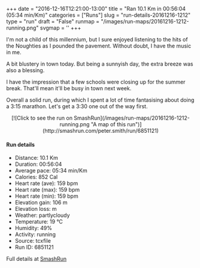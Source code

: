 +++
date = "2016-12-16T12:21:00-13:00"
title = "Ran 10.1 Km in 00:56:04 (05:34 min/Km)"
categories = ["Runs"]
slug = "run-details-20161216-1212"
type = "run"
draft = "False"
runmap = "/images/run-maps/20161216-1212-running.png"
svgmap = '<polyline points="100 64, 98 67, 90 67, 89 66, 85 61, 82 63, 81 62, 77 64, 68 71, 52 77, 48 75, 47 72, 48 71, 46 69, 41 65, 36 65, 28 68, 21 66, 18 65, 17 64, 12 56, 4 49, 0 45, 5 41, 10 40, 14 40, 18 37, 22 37, 29 34, 29 32, 31 31, 39 25, 53 24, 60 28, 60 32, 62 32, 63 33, 66 44, 70 51, 84 59, 88 66, 92 67">'
+++

I'm not a child of this millennium, but I sure enjoyed listening to the hits of the Noughties as I pounded the pavement. Without doubt, I have the music in me. 

A bit blustery in town today. But being a sunnyish day, the extra breeze was also a blessing. 

I have the impression that a few schools were closing up for the summer break. That'll mean it'll be busy in town next week. 

Overall a solid run, during which I spent a lot of time fantasising about doing a 3:15 marathon. Let's get a 3:30 one out of the way first. 

<!--more-->

<center>
[![Click to see the run on SmashRun](/images/run-maps/20161216-1212-running.png "A map of this run")](http://smashrun.com/peter.smith/run/6851121)
</center>

#### Run details

* Distance: 10.1 Km
* Duration: 00:56:04
* Average pace: 05:34 min/Km
* Calories: 852 Cal
* Heart rate (ave): 159 bpm
* Heart rate (max): 159 bpm
* Heart rate (min): 159 bpm
* Elevation gain: 106 m
* Elevation loss:  m
* Weather: partlycloudy
* Temperature: 19 &deg;C
* Humidity: 49%
* Activity: running
* Source: tcxfile
* Run ID: 6851121

Full details at [SmashRun](http://smashrun.com/peter.smith/run/6851121)
